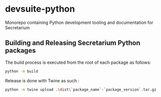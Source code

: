 # devsuite-python
Monorepo containing Python development tooling and documentation for Secretarium

## Building and Releasing Secretarium Python packages

The build process is executed from the root of each package as follows:
```sh
python -m build
```
Release is done with Twine as such :

```sh
python -m twine upload .\dist\`package_name`-`package_version`.tar.gz .\dist\`package_name`-`package_version`-py3-none-any.whl
```
